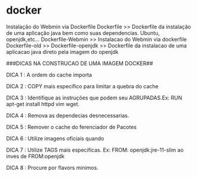 # docker
Instalação do Webmin via Dockerfile
Dockerfile >> Dockerfile da instalação de uma aplicação java bem como suas dependencias. Ubuntu, openjdk,etc...
Dockerfile-Webmin >> Instalacao do Webmin via dockerfile
Dockerfile-old >>
Dockerfile-openjdk >> Dockerfile da instalacao de uma aplicacao java direto pela imagem do openjdk


###DICAS NA CONSTRUCAO DE UMA IMAGEM DOCKER##

DICA 1 : A ordem do cache importa

DICA 2 : COPY mais especifico para limitar a quebra do cache

DICA 3 : Identifique as instruções que podem seu AGRUPADAS.Ex: RUN apt-get install httpd vim wget.

DICA 4 : Remova as dependecias desnecessarias.

DICA 5 : Remover o cache do ferenciador de Pacotes

DICA 6 : Utilize imagens oficiais quando 

DICA 7 : Utilize TAGS mais especificas. Ex: FROM: openjdk:jre-11-slim ao inves de FROM:openjdk

DICA 8 : Procure por flavors minimos.
